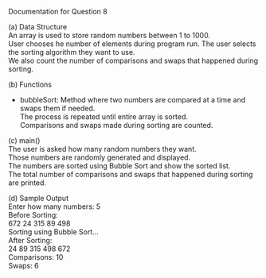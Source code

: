 Documentation for Question 8

(a) Data Structure  
An array is used to store random numbers between 1 to 1000.  
User chooses he number of elements during program run. 
The user selects the sorting algorithm they want to use.  
We also count the number of comparisons and swaps that happened during sorting.

(b) Functions  
- bubbleSort: Method where two numbers are compared at a time and swaps them if needed.  
  The process is repeated until entire array is sorted.  
 Comparisons and swaps made during sorting are counted.

(c) main()  
The user is asked how many random numbers they want.  
Those numbers are randomly generated and displayed.  
The numbers are sorted using Bubble Sort and show the sorted list.  
The total number of comparisons and swaps that happened during sorting are printed.

(d) Sample Output  
Enter how many numbers: 5  
Before Sorting:  
672 24 315 89 498  
Sorting using Bubble Sort...  
After Sorting:  
24 89 315 498 672  
Comparisons: 10  
Swaps: 6
